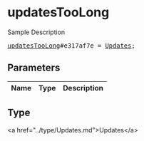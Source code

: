 # updatesTooLong

Sample Description

<pre>
<a href="../constructor/updatesTooLong.md">updatesTooLong</a>#e317af7e = <a href="../type/Updates.md">Updates</a>;
</pre>

## Parameters

| Name | Type | Description |
|------|:----:|-------------|

## Type

&lt;a href=&#34;../type/Updates.md&#34;&gt;Updates&lt;/a&gt;
